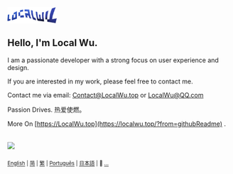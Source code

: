 <p align="left" style="display:inline;">
  <a href="https://localwu.top/?from=githubReadme"><img height="36px" src="../brand/localwu-wordmark.png" /></a>
</p>

## Hello, I'm Local Wu.

I am a passionate developer with a strong focus on user experience and design.

If you are interested in my work, please feel free to contact me.

Contact me via email: [Contact@LocalWu.top](mailto:Contact@LocalWu.top) or [LocalWu@QQ.com](mailto:LocalWu@QQ.com)

Passion Drives. 热爱使燃。

More On [https://LocalWu.top](https://localwu.top/?from=githubReadme) .

## <img height="14px" src="https://github.com/user-attachments/assets/a16c3b61-6f41-4ba2-98d1-c117c7c07fb5" />

<p align="right" style="display:inline;">
<sup>
  <a href="https://github.com/localwu/localwu/blob/main/README.md"><span>English</span></a>&nbsp;|
  <a href="https://github.com/localwu/localwu/blob/main/multilingual-version/README_SC.md"><span>简</span></a>&nbsp;|
  <a href="https://github.com/localwu/localwu/blob/main/multilingual-version/README_TC.md"><span>繁</span></a>&nbsp;|
  <a href="https://github.com/localwu/localwu/blob/main/multilingual-version/README_Pt.md"><span>Português</span></a>&nbsp;|
  <a href="https://github.com/localwu/localwu/blob/main/multilingual-version/README_Jp.md"><span>日本語</span></a>&nbsp;|
  📍 <a href="https://github.com/localwu/localwu/blob/main/multilingual-version/README_More.md"><span>...</span></a>
</sup>
</p>
